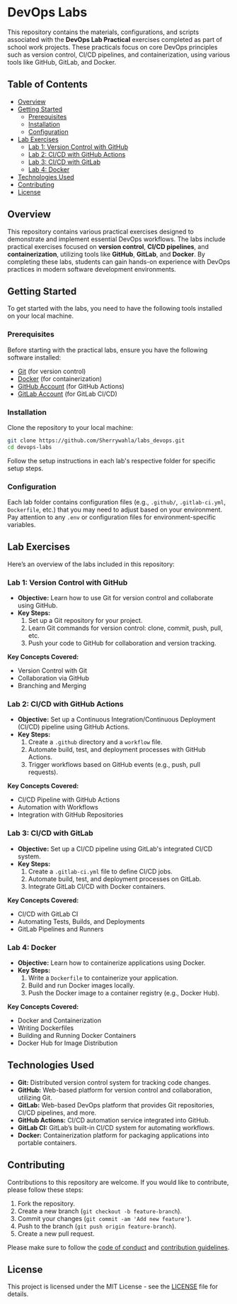# DevOps Labs

This repository contains the materials, configurations, and scripts associated with the **DevOps Lab Practical** exercises completed as part of school work projects. These practicals focus on core DevOps principles such as version control, CI/CD pipelines, and containerization, using various tools like GitHub, GitLab, and Docker.

## Table of Contents

- [Overview](#overview)
- [Getting Started](#getting-started)
  - [Prerequisites](#prerequisites)
  - [Installation](#installation)
  - [Configuration](#configuration)
- [Lab Exercises](#lab-exercises)
  - [Lab 1: Version Control with GitHub](#lab-1-version-control-with-github)
  - [Lab 2: CI/CD with GitHub Actions](#lab-2-cicd-with-github-actions)
  - [Lab 3: CI/CD with GitLab](#lab-3-cicd-with-gitlab)
  - [Lab 4: Docker](#lab-4-docker)
- [Technologies Used](#technologies-used)
- [Contributing](#contributing)
- [License](#license)

## Overview

This repository contains various practical exercises designed to demonstrate and implement essential DevOps workflows. The labs include practical exercises focused on **version control**, **CI/CD pipelines**, and **containerization**, utilizing tools like **GitHub**, **GitLab**, and **Docker**. By completing these labs, students can gain hands-on experience with DevOps practices in modern software development environments.

## Getting Started

To get started with the labs, you need to have the following tools installed on your local machine.

### Prerequisites

Before starting with the practical labs, ensure you have the following software installed:

- [Git](https://git-scm.com/book/en/v2/Getting-Started-Installing-Git) (for version control)
- [Docker](https://www.docker.com/get-started) (for containerization)
- [GitHub Account](https://github.com/) (for GitHub Actions)
- [GitLab Account](https://about.gitlab.com/) (for GitLab CI/CD)

### Installation

Clone the repository to your local machine:

```bash
git clone https://github.com/Sherrywahla/labs_devops.git
cd devops-labs
```

Follow the setup instructions in each lab's respective folder for specific setup steps.

### Configuration

Each lab folder contains configuration files (e.g., `.github/`, `.gitlab-ci.yml`, `Dockerfile`, etc.) that you may need to adjust based on your environment. Pay attention to any `.env` or configuration files for environment-specific variables.

## Lab Exercises

Here’s an overview of the labs included in this repository:

### Lab 1: Version Control with GitHub

- **Objective:** Learn how to use Git for version control and collaborate using GitHub.
- **Key Steps:**
  1. Set up a Git repository for your project.
  2. Learn Git commands for version control: clone, commit, push, pull, etc.
  3. Push your code to GitHub for collaboration and version tracking.

**Key Concepts Covered:**
- Version Control with Git
- Collaboration via GitHub
- Branching and Merging

### Lab 2: CI/CD with GitHub Actions

- **Objective:** Set up a Continuous Integration/Continuous Deployment (CI/CD) pipeline using GitHub Actions.
- **Key Steps:**
  1. Create a `.github` directory and a `workflow` file.
  2. Automate build, test, and deployment processes with GitHub Actions.
  3. Trigger workflows based on GitHub events (e.g., push, pull requests).

**Key Concepts Covered:**
- CI/CD Pipeline with GitHub Actions
- Automation with Workflows
- Integration with GitHub Repositories

### Lab 3: CI/CD with GitLab

- **Objective:** Set up a CI/CD pipeline using GitLab's integrated CI/CD system.
- **Key Steps:**
  1. Create a `.gitlab-ci.yml` file to define CI/CD jobs.
  2. Automate build, test, and deployment processes on GitLab.
  3. Integrate GitLab CI/CD with Docker containers.

**Key Concepts Covered:**
- CI/CD with GitLab CI
- Automating Tests, Builds, and Deployments
- GitLab Pipelines and Runners

### Lab 4: Docker

- **Objective:** Learn how to containerize applications using Docker.
- **Key Steps:**
  1. Write a `Dockerfile` to containerize your application.
  2. Build and run Docker images locally.
  3. Push the Docker image to a container registry (e.g., Docker Hub).

**Key Concepts Covered:**
- Docker and Containerization
- Writing Dockerfiles
- Building and Running Docker Containers
- Docker Hub for Image Distribution

## Technologies Used

- **Git:** Distributed version control system for tracking code changes.
- **GitHub:** Web-based platform for version control and collaboration, utilizing Git.
- **GitLab:** Web-based DevOps platform that provides Git repositories, CI/CD pipelines, and more.
- **GitHub Actions:** CI/CD automation service integrated into GitHub.
- **GitLab CI:** GitLab’s built-in CI/CD system for automating workflows.
- **Docker:** Containerization platform for packaging applications into portable containers.

## Contributing

Contributions to this repository are welcome. If you would like to contribute, please follow these steps:

1. Fork the repository.
2. Create a new branch (`git checkout -b feature-branch`).
3. Commit your changes (`git commit -am 'Add new feature'`).
4. Push to the branch (`git push origin feature-branch`).
5. Create a new pull request.

Please make sure to follow the [code of conduct](CODE_OF_CONDUCT.md) and [contribution guidelines](CONTRIBUTING.md).

## License

This project is licensed under the MIT License - see the [LICENSE](LICENSE) file for details.
